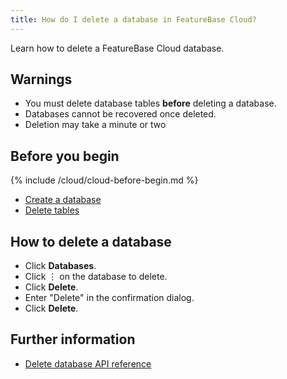 ```yaml
---
title: How do I delete a database in FeatureBase Cloud?
---
```


Learn how to delete a FeatureBase Cloud database.

## Warnings

* You must delete database tables **before** deleting a database.
* Databases cannot be recovered once deleted.
* Deletion may take a minute or two

## Before you begin

{% include /cloud/cloud-before-begin.md %}
* [Create a database](/cloud/cloud-databases/cloud-db-create)
* [Delete tables](/cloud/cloud-data-ingestion/tables#drop-table)

<!-- restore this when the cloud-tables PR is merged
* [delete tables](/cloud/cloud-tables/cloud-table-drop)
-->

## How to delete a database

* Click **Databases**.
* Click &#8942; on the database to delete.
* Click **Delete**.
* Enter "Delete" in the confirmation dialog.
* Click **Delete**.

## Further information

* [Delete database API reference](https://api-docs-featurebase-cloud.redoc.ly/v2#operation/deleteDatabase)
